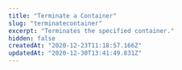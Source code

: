 ```yaml
---
title: "Terminate a Container"
slug: "terminatecontainer"
excerpt: "Terminates the specified container."
hidden: false
createdAt: "2020-12-23T11:18:57.166Z"
updatedAt: "2020-12-30T13:41:49.831Z"
---
```

